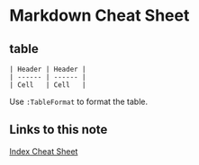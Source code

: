 # Markdown Cheat Sheet

## table

```
| Header | Header |
| ------ | ------ |
| Cell   | Cell   |
```

Use `:TableFormat` to format the table.

## Links to this note

[Index Cheat Sheet](index-cheat-sheet.md)

